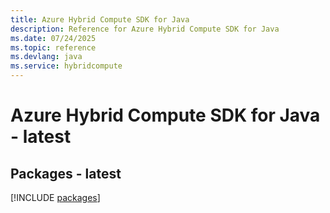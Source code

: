 ```yaml
---
title: Azure Hybrid Compute SDK for Java
description: Reference for Azure Hybrid Compute SDK for Java
ms.date: 07/24/2025
ms.topic: reference
ms.devlang: java
ms.service: hybridcompute
---
```

# Azure Hybrid Compute SDK for Java - latest
## Packages - latest
[!INCLUDE [packages](hybrid-compute-index.md)]